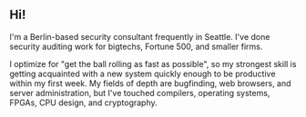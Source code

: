 ## Hi!

I'm a Berlin-based security consultant frequently in Seattle. I've done security auditing work for bigtechs, Fortune 500, and smaller firms.

I optimize for "get the ball rolling as fast as possible", so my strongest skill is getting acquainted with a new system quickly enough to be productive within my first week. My fields of depth are bugfinding, web browsers, and server administration, but I've touched compilers, operating systems, FPGAs, CPU design, and cryptography.

<!--
### get yer bluesky code here:

- Python library for Bluesky: [ianklatzco/atprototools](https://github.com/ianklatzco/atprototools)
- Use Telegram for Bluesky: [ianklatzco/bsky-telegram-bot](https://github.com/ianklatzco/bsky-telegram-bot)
- Export Twitter to Bluesky: [ianklatzco/twitter-to-bsky](https://github.com/ianklatzco/twitter-to-bsky)
- Link previews for Bluesky: [ianklatzco/psky.app](https://github.com/ianklatzco/psky.app)

<a href="//klatz.co/bsky-cbase"><img src="https://user-images.githubusercontent.com/1487413/235866058-d03f35c6-01e3-42d2-8e24-f28ed2ec9d1e.png"></a>
-->


<!--
**ianklatzco/ianklatzco** is a ✨ _special_ ✨ repository because its `README.md` (this file) appears on your GitHub profile.

Here are some ideas to get you started:

- 🌱 I’m currently learning ...
- 👯 I’m looking to collaborate on ...
- 🤔 I’m looking for help with ...
- 💬 Ask me about ...
- 📫 How to reach me: ...
- 😄 Pronouns: ...
- ⚡ Fun fact: ...
-->
